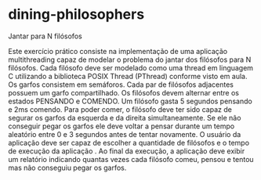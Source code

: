 # dining-philosophers
Jantar para N filósofos

Este exercício prático consiste na implementação de uma aplicação multithreading capaz de modelar o problema do jantar dos filósofos para N filósofos.
Cada filósofo deve ser modelado como uma thread em linguagem C utilizando a biblioteca POSIX Thread (PThread) conforme visto em aula. Os garfos consistem em semáforos. Cada par de filósofos adjacentes possuem um garfo compartilhado.
Os filósofos devem alternar entre os estados PENSANDO e COMENDO. Um filósofo gasta 5 segundos pensando e 2ms comendo. Para poder comer, o filósofo deve ter sido capaz de segurar os garfos da esquerda e da direita simultaneamente. Se ele não conseguir pegar os garfos ele deve voltar a pensar durante um tempo aleatório entre 0 e 3 segundos antes de tentar novamente.
O usuário da aplicação deve ser capaz de  escolher a quantidade de filósofos e o tempo de execução da aplicação . Ao final da execução, a aplicação deve exibir um relatório indicando quantas vezes cada filósofo comeu, pensou e tentou mas não conseguiu pegar os garfos.

